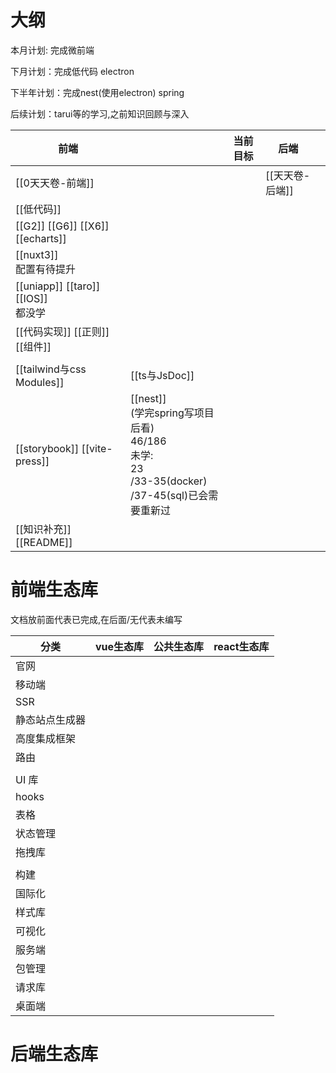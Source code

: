 # 大纲

本月计划: 完成微前端

下月计划：完成低代码 electron

下半年计划：完成nest(使用electron) spring

后续计划：tarui等的学习,之前知识回顾与深入



| 前端                                   |                                                                                              | 当前目标 | 后端         |     |
| ------------------------------------ | -------------------------------------------------------------------------------------------- | ---- | ---------- | --- |
| [[0天天卷-前端]]                          |                                                                                              |      | [[天天卷-后端]] |     |
| [[低代码]]                              |                                                                                              |      |            |     |
| [[G2]] [[G6]] [[X6]] [[echarts]]     |                                                                                              |      |            |     |
| [[nuxt3]] <br>配置有待提升                 |                                                                                              |      |            |     |
| [[uniapp]] [[taro]] [[IOS]] <br/>都没学 |                                                                                              |      |            |     |
| [[代码实现]] [[正则]] [[组件]]               |                                                                                              |      |            |     |
|                                      |                                                                                              |      |            |     |
| [[tailwind与css Modules]]             | [[ts与JsDoc]]                                                                                 |      |            |     |
| [[storybook]] [[vite-press]]         | [[nest]] <br/>(学完spring写项目后看)<br>46/186<br>未学:<br>23<br>/33-35(docker)<br>/37-45(sql)已会需要重新过 |      |            |     |
| [[知识补充]] [[README]]                  |                                                                                              |      |            |     |





# 前端生态库

文档放前面代表已完成,在后面/无代表未编写

| 分类 | vue生态库 | 公共生态库 | react生态库 | 
| -- | -- | -- | -- |
| 官网 |   |   |   | 
| 移动端 |   |   |   | 
| SSR |   |   |   | 
| 静态站点生成器 |   |   |   | 
| 高度集成框架 |   |   |   | 
| 路由 |   |   |   | 
|   |   |   |   | 
| UI 库 |   |   |   | 
| hooks |   |   |   | 
| 表格 |  |   |   | 
| 状态管理 |   |   |   | 
| 拖拽库 |   |   |   | 
|   |   |   |   | 
| 构建 |   |   |   | 
| 国际化 |   |   |   | 
| 样式库 |   |   |   | 
| 可视化 |   |   |   | 
| 服务端 |   |   |   | 
| 包管理 |   |   |   | 
| 请求库 |   |   |   | 
| 桌面端 |   |   |   | 


# 后端生态库